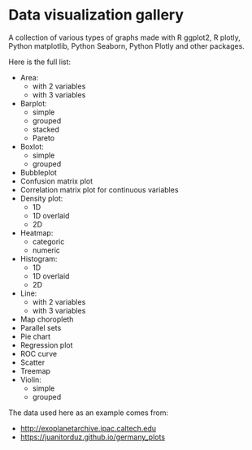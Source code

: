 
# Data visualization gallery

A collection of various types of graphs made with R ggplot2, R plotly, Python matplotlib, Python Seaborn, Python Plotly and other packages.

Here is the full list:
- Area:
    - with 2 variables
    - with 3 variables
- Barplot:
    - simple
    - grouped
    - stacked
    - Pareto
- Boxlot:
    - simple
    - grouped
- Bubbleplot
- Confusion matrix plot
- Correlation matrix plot for continuous variables
- Density plot:
    - 1D
    - 1D overlaid
    - 2D
- Heatmap:
    - categoric
    - numeric
- Histogram:
    - 1D
    - 1D overlaid
    - 2D
- Line:
    - with 2 variables
    - with 3 variables
- Map choropleth
- Parallel sets
- Pie chart
- Regression plot
- ROC curve
- Scatter
- Treemap
- Violin:
    - simple
    - grouped


The data used here as an example comes from:
- http://exoplanetarchive.ipac.caltech.edu
- https://juanitorduz.github.io/germany_plots






